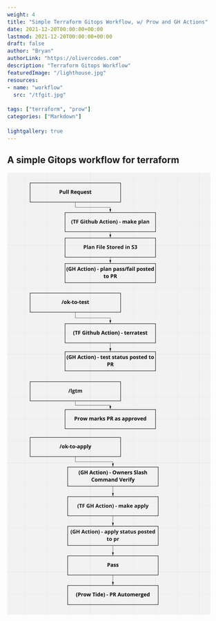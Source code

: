 ```yaml
---
weight: 4
title: "Simple Terraform Gitops Workflow, w/ Prow and GH Actions"
date: 2021-12-20T00:00:00+00:00
lastmod: 2021-12-20T00:00:00+00:00
draft: false
author: "Bryan"
authorLink: "https://olivercodes.com"
description: "Terraform Gitops Workflow"
featuredImage: "/lighthouse.jpg"
resources:
- name: "workflow"
  src: "/tfgit.jpg"

tags: ["terraform", "prow"]
categories: ["Markdown"]

lightgallery: true
---
```


## A simple Gitops workflow for terraform

![/tfgit.jpg](/tfgit.png)






